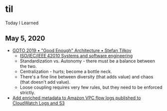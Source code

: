 # til
Today I Learned

## May 5, 2020
* [GOTO 2019 • "Good Enough" Architecture • Stefan Tilkov](https://www.youtube.com/watch?v=PzEox3szeRc)
   * [ISO/IEC/IEEE 42010 Systems and software engineering](https://en.wikipedia.org/wiki/ISO/IEC_42010)
   * Standardization vs. Autonomy - there must be a balance between the two.
   * Centralization - hurts; become a bottle neck.
   * There's a fine line between diversity (that adds value) and chaos (that doesn't add value).
   * Loose coupling requires very few rules, but they need to be enforced strictly.
* [Add enriched metadata to Amazon VPC flow logs published to CloudWatch Logs and S3](https://aws.amazon.com/about-aws/whats-new/2020/05/add-enriched-metadata-to-amazon-vpc-flow-logs-published-to-cloudwatch-logs-and-s3/)

